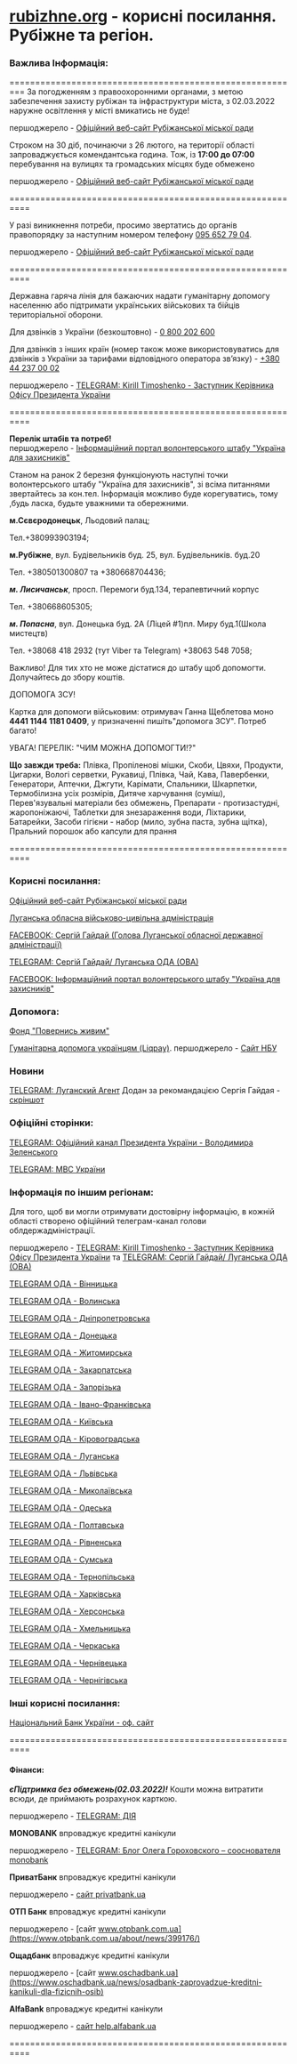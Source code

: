 # [rubizhne.org](https://www.rubizhne.org) - корисні посилання. Рубіжне та регіон.


### Важлива Інформація:
=========================================================
За погодженням з правоохоронними органами, з метою забезпечення захисту рубіжан та інфраструктури міста, з 02.03.2022 наружне освітлення у місті вмикатись не буде!

першоджерело - [Офіційний веб-сайт Рубіжанської міської ради](https://rmr.gov.ua/novyny-ta-informaciya/uvaha-meshkanci-mista/)

Строком на 30 діб, починаючи з 26 лютого, на території області запроваджується комендантська година. Тож, із **17:00 до 07:00** перебування на вулицях та громадських місцях буде обмежено

першоджерело - [Офіційний веб-сайт Рубіжанської міської ради](https://rmr.gov.ua/novyny-ta-informaciya/vidsohodni-na-luhanshchyni-vvedeno-komendantsku-hodynu-z-1700-do-0700-serhiy-hayday/)

==========================================================

У разі виникнення потреби, просимо звертатись до органів правопорядку за наступним номером телефону [095 652 79 04](tel:+30956527904).

першоджерело - [Офіційний веб-сайт Рубіжанської міської ради](https://rmr.gov.ua/novyny-ta-informaciya/uvaha-meshkanci-mista/)

==========================================================

Державна гаряча лінія для бажаючих надати гуманітарну допомогу населенню або підтримати українських військових та бійців територіальної оборони.

Для дзвінків з України (безкоштовно) - [0 800 202 600](tel:0800202600)

Для дзвінків з інших країн (номер також може використовуватись для дзвінків з України за тарифами відповідного оператора зв’язку) - [+380 44 237 00 02](tel:+380442370002)

першоджерело - [TELEGRAM: Kirill Timoshenko - Заступник Керівника Офісу Президента України](https://t.me/kt20220224)

==========================================================

**Перелік штабів та потреб!**  
першоджерело - [Інформаційний портал волонтерського штабу "Україна для захисників"](https://www.facebook.com/groups/997566197546611)


Станом на ранок 2 березня функціонують наступні точки волонтерського штабу "Україна для захисників", зі всіма питаннями звертайтесь за кон.тел. Інформація можливо буде корегуватись, тому ,будь ласка, будьте уважними та обережними.

**м.Сєвєродонецьк**, Льодовий палац;

Тел.+380993903194;

**м.Рубіжне**, вул. Будівельників буд. 25, вул. Будівельників. буд.20

Тел. +380501300807 та +380668704436;

***м. Лисичанськ***, просп. Перемоги буд.134, терапевтичний корпус

Тел. +380668605305;

***м. Попасна***, вул. Донецька буд. 2А (Ліцей #1)пл. Миру буд.1(Школа мистецтв)

Тел. +38068 418 2932 (тут Viber та Telegram) +38063 548 7058;

Важливо! Для тих хто не може дістатися до штабу щоб допомогти. Долучайтесь до збору коштів.

ДОПОМОГА ЗСУ!

Картка для допомоги військовим: отримувач Ганна Щеблетова моно **4441 1144 1181 0409**, у призначенні пишіть"допомога ЗСУ". Потреб багато!

УВАГА! ПЕРЕЛІК: "ЧИМ МОЖНА ДОПОМОГТИ!?"

**Що завжди треба:** Плівка, Пропіленові мішки, Скоби, Цвяхи, Продукти, Цигарки, Вологі серветки, Рукавиці, Плівка, Чай, Кава, Павербенки, Генератори, Аптечки, Джгути, Карімати, Спальники, Шкарпетки, Термобілизна усіх розмірів, Дитяче харчування (суміш), Перев'язувальні матеріали без обмежень, Препарати - протизастудні, жаропоніжаючі, Таблетки для знезараження води, Ліхтарики, Батарейки, Засоби гігієни - набор (мило, зубна паста, зубна щітка), Пральний порошок або капсули для прання

==========================================================

### Корисні посилання:

[Офіційний веб-сайт Рубіжанської міської ради](https://rmr.gov.ua) 

[Луганська обласна військово-цивільна адміністрація](http://loga.gov.ua/)  

[FACEBOOK: Сергій Гайдай (Голова Луганської обласної державної адміністрації)](https://uk-ua.facebook.com/sergey.gaidai.loga) 

[TELEGRAM: Сергій Гайдай/ Луганська ОДА (ОВА)](https://t.me/luhanskaVTSA)

[FACEBOOK: Інформаційний портал волонтерського штабу "Україна для захисників"](https://www.facebook.com/groups/997566197546611)

### Допомога:

[Фонд "Повернись живим"](https://savelife.in.ua/)

[Гуманітарна допомога українцям (Liqpay)](https://www.liqpay.ua/uk/checkout/card/checkout_1646238217708748_29180003_b2JUlkRclTp9mFtYZQ1Q). першоджерело - [Сайт НБУ](https://bank.gov.ua/ua/news/all/natsionalniy-bank-vidkriv-rahunok-dlya-gumanitarnoyi-dopomogi-ukrayintsyam-postrajdalim-vid-rosiyskoyi-agresiyi)

### Новини

[TELEGRAM: Луганский Агент](https://t.me/tvoy_region13) Додан за рекомандацією Сергія Гайдая - [скріншот](/images/proofs/proof_1.png)

### Офіційні сторінки:

[TELEGRAM: Офіційний канал Президента України - Володимира Зеленського](https://t.me/V_Zelenskiy_official)

[TELEGRAM: МВС України](https://t.me/mvs_ukraine)


### Інформація по іншим регіонам:

Для того, щоб ви могли отримувати достовірну інформацію, в кожній області створено офіційний телеграм-канал голови облдержадміністрації.

першоджерело - [TELEGRAM: Kirill Timoshenko - Заступник Керівника Офісу Президента України](https://t.me/kt20220224) та [TELEGRAM: Сергій Гайдай/ Луганська ОДА (ОВА)](https://t.me/luhanskaVTSA)

[TELEGRAM ОДА - Вінницька](https://t.me/vinnytskaODA)

[TELEGRAM ОДА - Волинська](https://t.me/volynskaODA)

[TELEGRAM ОДА - Дніпропетровська](https://t.me/dnipropetrovskaODA)

[TELEGRAM ОДА - Донецька](https://t.me/pavlokyrylenko_donoda)

[TELEGRAM ОДА - Житомирська](https://t.me/zhytomyrskaODA) 

[TELEGRAM ОДА - Закарпатська](https://t.me/zakarpatskaODA)

[TELEGRAM ОДА - Запорізька](https://t.me/starukhofficial)

[TELEGRAM ОДА - Івано-Франківська](https://t.me/onyshchuksvitlana)

[TELEGRAM ОДА - Київська](https://t.me/kyivoda)

[TELEGRAM ОДА - Кіровоградська](https://t.me/chornamary)

[TELEGRAM ОДА - Луганська](https://t.me/luhanskaVTSA)

[TELEGRAM ОДА - Львівська](https://t.me/kozytskyy_maksym_official)

[TELEGRAM ОДА - Миколаївська](https://t.me/mykolaivskaODA)

[TELEGRAM ОДА - Одеська](https://t.me/odeskaODA)

[TELEGRAM ОДА - Полтавська](https://t.me/DMYTROLUNIN) 

[TELEGRAM ОДА - Рівненська](https://t.me/s/vitalykoval8)

[TELEGRAM ОДА - Сумська](https://t.me/Zhyvytskyy)

[TELEGRAM ОДА - Тернопільська](https://t.me/ternopilskaODA)

[TELEGRAM ОДА - Харківська](https://t.me/synegubov)

[TELEGRAM ОДА - Херсонська](https://t.me/khersonskaODA) 

[TELEGRAM ОДА - Хмельницька](https://t.me/khmelnytskaODA) 

[TELEGRAM ОДА - Черкаська](https://t.me/AleksandrSkichko) 

[TELEGRAM ОДА - Чернівецька](https://t.me/chernivetskaODA)

[TELEGRAM ОДА - Чернігівська](https://t.me/chernigivskaODA)


### Інші корисні посилання:

[Національний Банк України - оф. сайт](https://bank.gov.ua/)


==========================================================
#### Фінанси:

***єПідтримка без обмежень(02.03.2022)!*** Кошти можна витратити всюди, де приймають розрахунок карткою.

першоджерело - [TELEGRAM: ДІЯ](https://t.me/diia_gov)

**MONOBANK** впроваджує кредитні канікули

першоджерело - [TELEGRAM: Блог Олега Гороховского – сооснователя monobank](https://t.me/OGoMono)

**ПриватБанк** впроваджує кредитні канікули

першоджерело - [сайт privatbank.ua](https://privatbank.ua/news/2022/2/26/1547)

**ОТП Банк** впроваджує кредитні канікули

<span>першоджерело - [сайт www.otpbank.com.ua](https://www.otpbank.com.ua/about/news/399176/)</span>

**Ощадбанк** впроваджує кредитні канікули

першоджерело - [сайт www.oschadbank.ua](https://www.oschadbank.ua/news/osadbank-zaprovadzue-kreditni-kanikuli-dla-fizicnih-osib)


**AlfaBank** впроваджує кредитні канікули

першоджерело - [сайт help.alfabank.ua](https://help.alfabank.ua/hc/uk-ua/articles/4478116141074-%D0%AF%D0%BA%D1%96-%D1%83%D0%BC%D0%BE%D0%B2%D0%B8-%D0%BA%D1%80%D0%B5%D0%B4%D0%B8%D1%82%D0%BD%D0%B8%D1%85-%D0%BA%D0%B0%D0%BD%D1%96%D0%BA%D1%83%D0%BB-%D0%B7%D0%B0-%D0%B2%D1%81%D1%96%D0%BC%D0%B0-%D0%BA%D1%80%D0%B5%D0%B4%D0%B8%D1%82%D0%BD%D0%B8%D0%BC%D0%B8-%D0%BA%D0%B0%D1%80%D1%82%D0%BA%D0%B0%D0%BC%D0%B8-%D1%82%D0%B0-%D0%BA%D1%80%D0%B5%D0%B4%D0%B8%D1%82%D0%B0%D0%BC%D0%B8-%D0%B7-1-%D0%B1%D0%B5%D1%80%D0%B5%D0%B7%D0%BD%D1%8F-2022-%D1%80%D0%BE%D0%BA%D1%83-)


==========================================================